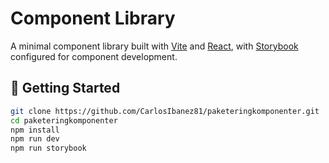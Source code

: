 # Component Library

A minimal component library built with [Vite](https://vitejs.dev/) and [React](https://react.dev/),
with [Storybook](https://storybook.js.org/) configured for component development.

## 🚀 Getting Started

```bash
git clone https://github.com/CarlosIbanez81/paketeringkomponenter.git
cd paketeringkomponenter
npm install
npm run dev
npm run storybook

```
